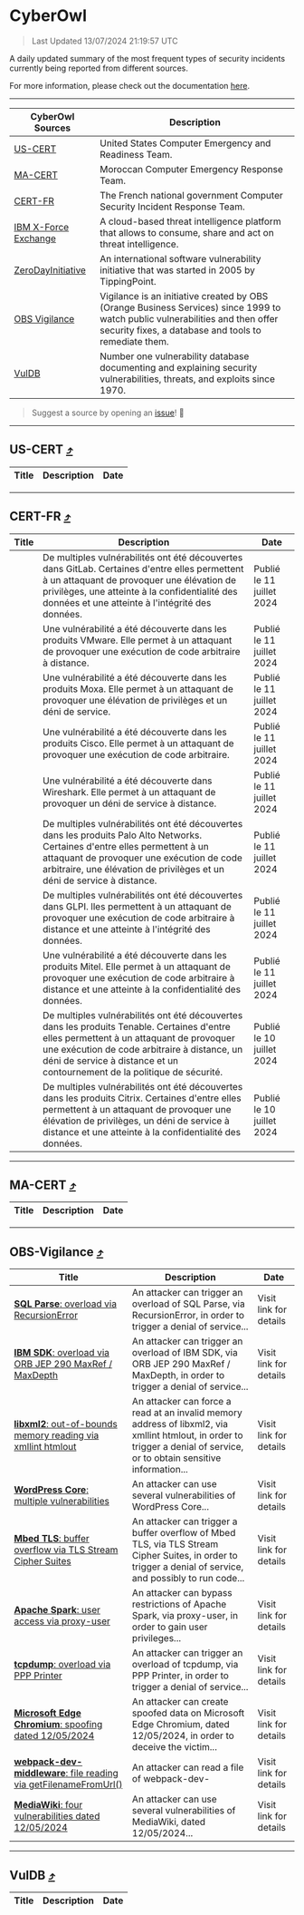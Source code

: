 
 <div id='top'></div>

# CyberOwl

 > Last Updated 13/07/2024 21:19:57 UTC
 
 A daily updated summary of the most frequent types of security incidents currently being reported from different sources.
 
 For more information, please check out the documentation [here](./docs/README.md).
 
 ---
 |CyberOwl Sources|Description|
 |---|---|
 |[US-CERT](#us-cert-arrow_heading_up)|United States Computer Emergency and Readiness Team.|
 |[MA-CERT](#ma-cert-arrow_heading_up)|Moroccan Computer Emergency Response Team.|
 |[CERT-FR](#cert-fr-arrow_heading_up)|The French national government Computer Security Incident Response Team.|
 |[IBM X-Force Exchange](#ibmcloud-arrow_heading_up)|A cloud-based threat intelligence platform that allows to consume, share and act on threat intelligence.|
 |[ZeroDayInitiative](#zerodayinitiative-arrow_heading_up)|An international software vulnerability initiative that was started in 2005 by TippingPoint.|
 |[OBS Vigilance](#obs-vigilance-arrow_heading_up)|Vigilance is an initiative created by OBS (Orange Business Services) since 1999 to watch public vulnerabilities and then offer security fixes, a database and tools to remediate them.|
 |[VulDB](#vuldb-arrow_heading_up)|Number one vulnerability database documenting and explaining security vulnerabilities, threats, and exploits since 1970.|
 
 > Suggest a source by opening an [issue](https://github.com/karimhabush/cyberowl/issues)! :raised_hands:
 ---

## US-CERT [:arrow_heading_up:](#cyberowl)

 |Title|Description|Date|
 |---|---|---|
 
 ---

## CERT-FR [:arrow_heading_up:](#cyberowl)

 |Title|Description|Date|
 |---|---|---|
 |[](https://www.cert.ssi.gouv.fr/avis/CERTFR-2024-AVI-0572/)|De multiples vulnérabilités ont été découvertes dans GitLab. Certaines d'entre elles permettent à un attaquant de provoquer une élévation de privilèges, une atteinte à la confidentialité des données et une atteinte à l'intégrité des données.|Publié le 11 juillet 2024|
 |[](https://www.cert.ssi.gouv.fr/avis/CERTFR-2024-AVI-0571/)|Une vulnérabilité a été découverte dans les produits VMware. Elle permet à un attaquant de provoquer une exécution de code arbitraire à distance.|Publié le 11 juillet 2024|
 |[](https://www.cert.ssi.gouv.fr/avis/CERTFR-2024-AVI-0570/)|Une vulnérabilité a été découverte dans les produits Moxa. Elle permet à un attaquant de provoquer une élévation de privilèges et un déni de service.|Publié le 11 juillet 2024|
 |[](https://www.cert.ssi.gouv.fr/avis/CERTFR-2024-AVI-0569/)|Une vulnérabilité a été découverte dans les produits Cisco. Elle permet à un attaquant de provoquer une exécution de code arbitraire.|Publié le 11 juillet 2024|
 |[](https://www.cert.ssi.gouv.fr/avis/CERTFR-2024-AVI-0568/)|Une vulnérabilité a été découverte dans Wireshark. Elle permet à un attaquant de provoquer un déni de service à distance.|Publié le 11 juillet 2024|
 |[](https://www.cert.ssi.gouv.fr/avis/CERTFR-2024-AVI-0567/)|De multiples vulnérabilités ont été découvertes dans les produits Palo Alto Networks. Certaines d'entre elles permettent à un attaquant de provoquer une exécution de code arbitraire, une élévation de privilèges et un déni de service à distance.|Publié le 11 juillet 2024|
 |[](https://www.cert.ssi.gouv.fr/avis/CERTFR-2024-AVI-0566/)|De multiples vulnérabilités ont été découvertes dans GLPI. lles permettent à un attaquant de provoquer une exécution de code arbitraire à distance et une atteinte à l'intégrité des données.|Publié le 11 juillet 2024|
 |[](https://www.cert.ssi.gouv.fr/avis/CERTFR-2024-AVI-0565/)|Une vulnérabilité a été découverte dans les produits Mitel. Elle permet à un attaquant de provoquer une exécution de code arbitraire à distance et une atteinte à la confidentialité des données.|Publié le 11 juillet 2024|
 |[](https://www.cert.ssi.gouv.fr/avis/CERTFR-2024-AVI-0564/)|De multiples vulnérabilités ont été découvertes dans les produits Tenable. Certaines d'entre elles permettent à un attaquant de provoquer une exécution de code arbitraire à distance, un déni de service à distance et un contournement de la politique de sécurité.|Publié le 10 juillet 2024|
 |[](https://www.cert.ssi.gouv.fr/avis/CERTFR-2024-AVI-0563/)|De multiples vulnérabilités ont été découvertes dans les produits Citrix. Certaines d'entre elles permettent à un attaquant de provoquer une élévation de privilèges, un déni de service à distance et une atteinte à la confidentialité des données.|Publié le 10 juillet 2024|
 
 ---

## MA-CERT [:arrow_heading_up:](#cyberowl)

 |Title|Description|Date|
 |---|---|---|
 
 ---

## OBS-Vigilance [:arrow_heading_up:](#cyberowl)

 |Title|Description|Date|
 |---|---|---|
 |[<a href="https://vigilance.fr/vulnerability/SQL-Parse-overload-via-RecursionError-44265" class="noirorange"><b>SQL Parse</b>: overload via RecursionError</a>](https://vigilance.fr/vulnerability/SQL-Parse-overload-via-RecursionError-44265)|An attacker can trigger an overload of SQL Parse, via RecursionError, in order to trigger a denial of service...|Visit link for details|
 |[<a href="https://vigilance.fr/vulnerability/IBM-SDK-overload-via-ORB-JEP-290-MaxRef-MaxDepth-44264" class="noirorange"><b>IBM SDK</b>: overload via ORB JEP 290 MaxRef / MaxDepth</a>](https://vigilance.fr/vulnerability/IBM-SDK-overload-via-ORB-JEP-290-MaxRef-MaxDepth-44264)|An attacker can trigger an overload of IBM SDK, via ORB JEP 290 MaxRef / MaxDepth, in order to trigger a denial of service...|Visit link for details|
 |[<a href="https://vigilance.fr/vulnerability/libxml2-out-of-bounds-memory-reading-via-xmllint-htmlout-44263" class="noirorange"><b>libxml2</b>: out-of-bounds memory reading via xmllint htmlout</a>](https://vigilance.fr/vulnerability/libxml2-out-of-bounds-memory-reading-via-xmllint-htmlout-44263)|An attacker can force a read at an invalid memory address of libxml2, via xmllint htmlout, in order to trigger a denial of service, or to obtain sensitive information...|Visit link for details|
 |[<a href="https://vigilance.fr/vulnerability/WordPress-Core-multiple-vulnerabilities-42609" class="noirorange"><b>WordPress Core</b>: multiple vulnerabilities</a>](https://vigilance.fr/vulnerability/WordPress-Core-multiple-vulnerabilities-42609)|An attacker can use several vulnerabilities of WordPress Core...|Visit link for details|
 |[<a href="https://vigilance.fr/vulnerability/Mbed-TLS-buffer-overflow-via-TLS-Stream-Cipher-Suites-42608" class="noirorange"><b>Mbed TLS</b>: buffer overflow via TLS Stream Cipher Suites</a>](https://vigilance.fr/vulnerability/Mbed-TLS-buffer-overflow-via-TLS-Stream-Cipher-Suites-42608)|An attacker can trigger a buffer overflow of Mbed TLS, via TLS Stream Cipher Suites, in order to trigger a denial of service, and possibly to run code...|Visit link for details|
 |[<a href="https://vigilance.fr/vulnerability/Apache-Spark-user-access-via-proxy-user-44250" class="noirorange"><b>Apache Spark</b>: user access via proxy-user</a>](https://vigilance.fr/vulnerability/Apache-Spark-user-access-via-proxy-user-44250)|An attacker can bypass restrictions of Apache Spark, via proxy-user, in order to gain user privileges...|Visit link for details|
 |[<a href="https://vigilance.fr/vulnerability/tcpdump-overload-via-PPP-Printer-44254" class="noirorange"><b>tcpdump</b>: overload via PPP Printer</a>](https://vigilance.fr/vulnerability/tcpdump-overload-via-PPP-Printer-44254)|An attacker can trigger an overload of tcpdump, via PPP Printer, in order to trigger a denial of service...|Visit link for details|
 |[<a href="https://vigilance.fr/vulnerability/Microsoft-Edge-Chromium-spoofing-dated-12-05-2024-44243" class="noirorange"><b>Microsoft Edge Chromium</b>: spoofing dated 12/05/2024</a>](https://vigilance.fr/vulnerability/Microsoft-Edge-Chromium-spoofing-dated-12-05-2024-44243)|An attacker can create spoofed data on Microsoft Edge Chromium, dated 12/05/2024, in order to deceive the victim...|Visit link for details|
 |[<a href="https://vigilance.fr/vulnerability/webpack-dev-middleware-file-reading-via-getFilenameFromUrl-44248" class="noirorange"><b>webpack-dev-<wbr>middleware</wbr></b>: file reading via getFilenameFromUrl()</a>](https://vigilance.fr/vulnerability/webpack-dev-middleware-file-reading-via-getFilenameFromUrl-44248)|An attacker can read a file of webpack-dev-|Visit link for details|
 |[<a href="https://vigilance.fr/vulnerability/MediaWiki-four-vulnerabilities-dated-12-05-2024-44253" class="noirorange"><b>MediaWiki</b>: four vulnerabilities dated 12/05/2024</a>](https://vigilance.fr/vulnerability/MediaWiki-four-vulnerabilities-dated-12-05-2024-44253)|An attacker can use several vulnerabilities of MediaWiki, dated 12/05/2024...|Visit link for details|
 
 ---

## VulDB [:arrow_heading_up:](#cyberowl)

 |Title|Description|Date|
 |---|---|---|
 